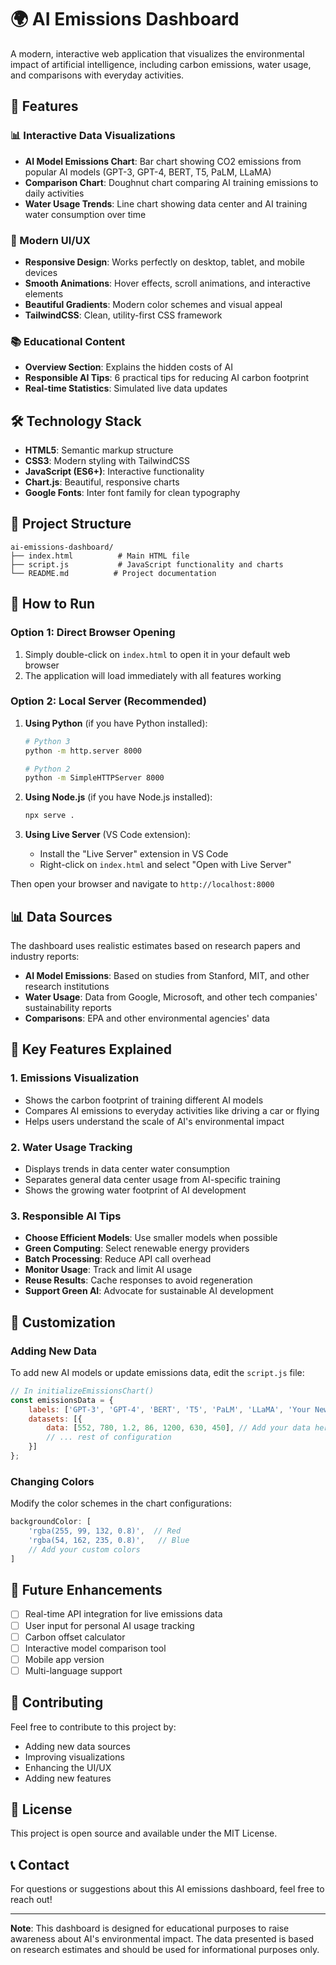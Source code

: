 # 🌍 AI Emissions Dashboard

A modern, interactive web application that visualizes the environmental impact of artificial intelligence, including carbon emissions, water usage, and comparisons with everyday activities.

## 🚀 Features

### 📊 Interactive Data Visualizations
- **AI Model Emissions Chart**: Bar chart showing CO2 emissions from popular AI models (GPT-3, GPT-4, BERT, T5, PaLM, LLaMA)
- **Comparison Chart**: Doughnut chart comparing AI training emissions to daily activities
- **Water Usage Trends**: Line chart showing data center and AI training water consumption over time

### 🎨 Modern UI/UX
- **Responsive Design**: Works perfectly on desktop, tablet, and mobile devices
- **Smooth Animations**: Hover effects, scroll animations, and interactive elements
- **Beautiful Gradients**: Modern color schemes and visual appeal
- **TailwindCSS**: Clean, utility-first CSS framework

### 📚 Educational Content
- **Overview Section**: Explains the hidden costs of AI
- **Responsible AI Tips**: 6 practical tips for reducing AI carbon footprint
- **Real-time Statistics**: Simulated live data updates

## 🛠️ Technology Stack

- **HTML5**: Semantic markup structure
- **CSS3**: Modern styling with TailwindCSS
- **JavaScript (ES6+)**: Interactive functionality
- **Chart.js**: Beautiful, responsive charts
- **Google Fonts**: Inter font family for clean typography

## 📁 Project Structure

```
ai-emissions-dashboard/
├── index.html          # Main HTML file
├── script.js           # JavaScript functionality and charts
└── README.md          # Project documentation
```

## 🚀 How to Run

### Option 1: Direct Browser Opening
1. Simply double-click on `index.html` to open it in your default web browser
2. The application will load immediately with all features working

### Option 2: Local Server (Recommended)
1. **Using Python** (if you have Python installed):
   ```bash
   # Python 3
   python -m http.server 8000
   
   # Python 2
   python -m SimpleHTTPServer 8000
   ```

2. **Using Node.js** (if you have Node.js installed):
   ```bash
   npx serve .
   ```

3. **Using Live Server** (VS Code extension):
   - Install the "Live Server" extension in VS Code
   - Right-click on `index.html` and select "Open with Live Server"

Then open your browser and navigate to `http://localhost:8000`

## 📊 Data Sources

The dashboard uses realistic estimates based on research papers and industry reports:

- **AI Model Emissions**: Based on studies from Stanford, MIT, and other research institutions
- **Water Usage**: Data from Google, Microsoft, and other tech companies' sustainability reports
- **Comparisons**: EPA and other environmental agencies' data

## 🎯 Key Features Explained

### 1. Emissions Visualization
- Shows the carbon footprint of training different AI models
- Compares AI emissions to everyday activities like driving a car or flying
- Helps users understand the scale of AI's environmental impact

### 2. Water Usage Tracking
- Displays trends in data center water consumption
- Separates general data center usage from AI-specific training
- Shows the growing water footprint of AI development

### 3. Responsible AI Tips
- **Choose Efficient Models**: Use smaller models when possible
- **Green Computing**: Select renewable energy providers
- **Batch Processing**: Reduce API call overhead
- **Monitor Usage**: Track and limit AI usage
- **Reuse Results**: Cache responses to avoid regeneration
- **Support Green AI**: Advocate for sustainable AI development

## 🔧 Customization

### Adding New Data
To add new AI models or update emissions data, edit the `script.js` file:

```javascript
// In initializeEmissionsChart()
const emissionsData = {
    labels: ['GPT-3', 'GPT-4', 'BERT', 'T5', 'PaLM', 'LLaMA', 'Your New Model'],
    datasets: [{
        data: [552, 780, 1.2, 86, 1200, 630, 450], // Add your data here
        // ... rest of configuration
    }]
};
```

### Changing Colors
Modify the color schemes in the chart configurations:

```javascript
backgroundColor: [
    'rgba(255, 99, 132, 0.8)',  // Red
    'rgba(54, 162, 235, 0.8)',   // Blue
    // Add your custom colors
]
```

## 🌟 Future Enhancements

- [ ] Real-time API integration for live emissions data
- [ ] User input for personal AI usage tracking
- [ ] Carbon offset calculator
- [ ] Interactive model comparison tool
- [ ] Mobile app version
- [ ] Multi-language support

## 🤝 Contributing

Feel free to contribute to this project by:
- Adding new data sources
- Improving visualizations
- Enhancing the UI/UX
- Adding new features

## 📄 License

This project is open source and available under the MIT License.

## 📞 Contact

For questions or suggestions about this AI emissions dashboard, feel free to reach out!

---

**Note**: This dashboard is designed for educational purposes to raise awareness about AI's environmental impact. The data presented is based on research estimates and should be used for informational purposes only. 